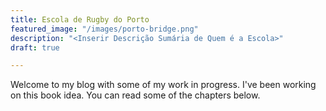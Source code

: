 ```yaml
---
title: Escola de Rugby do Porto
featured_image: "/images/porto-bridge.png"
description: "<Inserir Descrição Sumária de Quem é a Escola>"
draft: true

---
```

Welcome to my blog with some of my work in progress. I've been working on this book idea. You can read some of the chapters below.